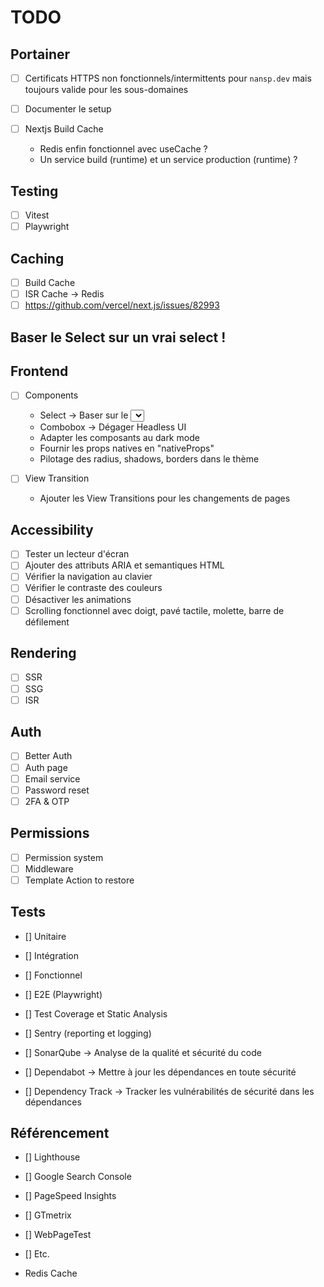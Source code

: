 # TODO

## Portainer

- [ ] Certificats HTTPS non fonctionnels/intermittents pour `nansp.dev` mais toujours valide pour les sous-domaines

- [ ] Documenter le setup

- [ ] Nextjs Build Cache
    - Redis enfin fonctionnel avec useCache ?
    - Un service build (runtime) et un service production (runtime) ?

## Testing

- [ ] Vitest
- [ ] Playwright

## Caching

- [ ] Build Cache
- [ ] ISR Cache -> Redis
- [ ] https://github.com/vercel/next.js/issues/82993

## Baser le Select sur un vrai select !

## Frontend

- [ ] Components
    - Select -> Baser sur le <select> natif -> "onSelectChange" et le fallback dropdown natif
    - Combobox -> Dégager Headless UI
    - Adapter les composants au dark mode
    - Fournir les props natives en "nativeProps"
    - Pilotage des radius, shadows, borders dans le thème

- [ ] View Transition
    - Ajouter les View Transitions pour les changements de pages

## Accessibility

- [ ] Tester un lecteur d'écran
- [ ] Ajouter des attributs ARIA et semantiques HTML
- [ ] Vérifier la navigation au clavier
- [ ] Vérifier le contraste des couleurs
- [ ] Désactiver les animations
- [ ] Scrolling fonctionnel avec doigt, pavé tactile, molette, barre de défilement

## Rendering

- [ ] SSR
- [ ] SSG
- [ ] ISR

## Auth

- [ ] Better Auth
- [ ] Auth page
- [ ] Email service
- [ ] Password reset
- [ ] 2FA & OTP

## Permissions

- [ ] Permission system
- [ ] Middleware
- [ ] Template Action to restore

## Tests

- [] Unitaire
- [] Intégration
- [] Fonctionnel
- [] E2E (Playwright)

- [] Test Coverage et Static Analysis
- [] Sentry (reporting et logging)

- [] SonarQube -> Analyse de la qualité et sécurité du code
- [] Dependabot -> Mettre à jour les dépendances en toute sécurité
- [] Dependency Track -> Tracker les vulnérabilités de sécurité dans les dépendances

## Référencement

- [] Lighthouse
- [] Google Search Console
- [] PageSpeed Insights
- [] GTmetrix
- [] WebPageTest
- [] Etc.

- Redis Cache
